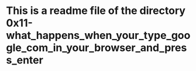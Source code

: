 # This is a readme file of the directory 0x11-what_happens_when_your_type_google_com_in_your_browser_and_press_enter